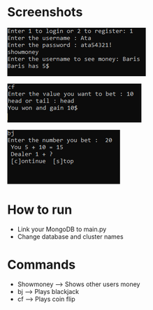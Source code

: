 # Screenshots

![](https://github.com/atasoya/Online-Gambling-Client/blob/master/photos/gam.PNG)

![](https://github.com/atasoya/Online-Gambling-Client/blob/master/photos/gam2.PNG)

![](https://github.com/atasoya/Online-Gambling-Client/blob/master/photos/gam3.PNG)

# How to run

- Link your MongoDB to main.py
- Change database and cluster names

# Commands

- Showmoney --> Shows other users money
- bj --> Plays blackjack
- cf --> Plays coin flip
